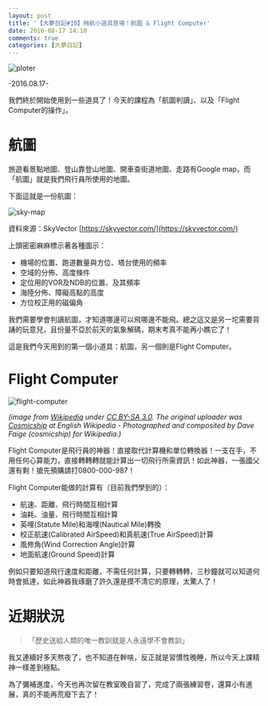 ```yaml
---
layout: post
title: '【大夢日記#10】飛航小道具登場！航圖 & Flight Computer'
date: 2016-08-17 14:10
comments: true
categories: [大夢日記]
---
```

![ploter](https://imgur.com/TeflR9p.jpg)

-2016.08.17-

我們終於開始使用到一些道具了！今天的課程為「航圖判讀」、以及「Flight Computer的操作」。

<!-- more -->

# 航圖

旅遊看景點地圖、登山靠登山地圖、開車查街道地圖、走路有Google map，而「航圖」就是我們飛行員所使用的地圖。

下面這就是一份航圖：

![sky-map](https://imgur.com/YRoHdn1.jpg)

資料來源：SkyVector [https://skyvector.com/](https://skyvector.com/)

上頭密密麻麻標示著各種圖示：

- 機場的位置、跑道數量與方位、塔台使用的頻率
- 空域的分佈、高度條件
- 定位用的VOR及NDB的位置、及其頻率
- 海陸分佈、障礙高點的高度
- 方位校正用的磁偏角

我們需要學會判讀航圖，才知道哪邊可以飛哪邊不能飛。總之這又是另一坨需要背誦的玩意兒，且份量不亞於前天的氣象解碼，期末考真不能再小瞧它了！

這是我們今天用到的第一個小道具：航圖，另一個則是Flight Computer。

# Flight Computer

![flight-computer](https://upload.wikimedia.org/wikipedia/commons/c/c4/StudentE6BFlightComputer.jpg)

*(image from [Wikipedia](https://en.wikipedia.org/wiki/E6B#/media/File:StudentE6BFlightComputer.jpg) under [CC BY-SA 3.0](https://creativecommons.org/licenses/by-sa/3.0/). The original uploader was [Cosmicship](https://en.wikipedia.org/wiki/User:Cosmicship) at English Wikipedia - Photographed and composited by Dave Faige (cosmicship) for Wikipedia.)*

Flight Computer是飛行員的神器！直接取代計算機和單位轉換器！一支在手，不用任何心算能力，直接轉轉轉就能計算出一切飛行所需資訊！如此神器，一張國父還有剩！搶先預購請打0800-000-987！

Flight Computer能做的計算有（目前我們學到的）：

- 航速、距離、飛行時間互相計算
- 油耗、油量、飛行時間互相計算
- 英哩(Statute Mile)和海哩(Nautical Mile)轉換
- 校正航速(Calibrated AirSpeed)和真航速(True AirSpeed)計算
- 風修角(Wind Correction Angle)計算
- 地面航速(Ground Speed)計算

例如只要知道飛行速度和距離，不需任何計算，只要轉轉轉，三秒鐘就可以知道何時會抵達，如此神器我琢磨了許久還是摸不清它的原理，太驚人了！

# 近期狀況

>「歷史送給人類的唯一教訓就是人永遠學不會教訓」

我又連續好多天熬夜了，也不知道在幹啥，反正就是習慣性晚睡，所以今天上課精神一樣差到極點。

為了彌補進度，今天也再次留在教室晚自習了，完成了兩張練習卷，還算小有進展，真的不能再荒廢下去了！
